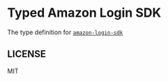 # Typed Amazon Login SDK


The type definition for [`amazon-login-sdk`](http://login.amazon.com/)

## LICENSE

MIT

